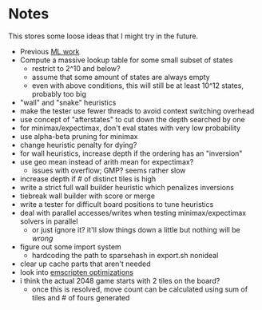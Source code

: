 # Notes

This stores some loose ideas that I might try in the future.

* Previous [ML work](https://arxiv.org/pdf/1604.05085.pdf)
* Compute a massive lookup table for some small subset of states
    * restrict to 2^10 and below?
    * assume that some amount of states are always empty
    * even with above conditions, this will still be at least 10^12 states, probably too big
* "wall" and "snake" heuristics
* make the tester use fewer threads to avoid context switching overhead
* use concept of "afterstates" to cut down the depth searched by one
* for minimax/expectimax, don't eval states with very low probability
* use alpha-beta pruning for minimax
* change heuristic penalty for dying?
* for wall heuristics, increase depth if the ordering has an "inversion"
* use geo mean instead of arith mean for expectimax?
  * issues with overflow; GMP? seems rather slow
* increase depth if # of distinct tiles is high
* write a strict full wall builder heuristic which penalizes inversions
* tiebreak wall builder with score or merge
* write a tester for difficult board positions to tune heuristics
* deal with parallel accesses/writes when testing minimax/expectimax solvers in parallel
  * or just ignore it? it'll slow things down a little but nothing will be *wrong*
* figure out some import system
  * hardcoding the path to sparsehash in export.sh nonideal
* clear up cache parts that aren't needed
* look into [emscripten optimizations](https://emscripten.org/docs/optimizing/Optimizing-Code.html)
* i think the actual 2048 game starts with 2 tiles on the board?
  * once this is resolved, move count can be calculated using sum of tiles and # of fours generated
